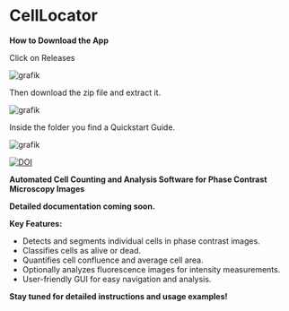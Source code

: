 # CellLocator

**How to Download the App**

Click on Releases

![grafik](https://github.com/user-attachments/assets/aec7bca8-638f-4a68-882e-e9de533b1be4)

Then download the zip file and extract it. 

![grafik](https://github.com/user-attachments/assets/c5c1a90f-5f7b-410e-9b49-547a5b8a1e70)

Inside the folder you find a Quickstart Guide. 

![grafik](https://github.com/user-attachments/assets/78dd5a41-66fa-43c1-963e-647a2023e615)




[![DOI](https://zenodo.org/badge/771184849.svg)](https://zenodo.org/doi/10.5281/zenodo.13774182)

**Automated Cell Counting and Analysis Software for Phase Contrast Microscopy Images**

**Detailed documentation coming soon.** 

**Key Features:**

*  Detects and segments individual cells in phase contrast images.
*  Classifies cells as alive or dead.
*  Quantifies cell confluence and average cell area.
*  Optionally analyzes fluorescence images for intensity measurements.
*  User-friendly GUI for easy navigation and analysis. 

**Stay tuned for detailed instructions and usage examples!**
